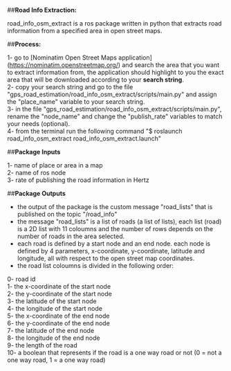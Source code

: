 ##**Road Info Extraction:**

road_info_osm_extract is a ros package written in python that extracts road information from a specified area in open street maps.

##**Process:**

1- go to [Nominatim Open Street Maps application] (https://nominatim.openstreetmap.org/) and search the area that you want to extract information from, the application should highlight to you the exact area that will be downloaded according to your **search string**.  
2- copy your search string and go to the file "gps_road_estimation/road_info_osm_extract/scripts/main.py" and assign the "place_name" variable to your search string.  
3- in the file "gps_road_estimation/road_info_osm_extract/scripts/main.py", rename the "node_name" and change the "publish_rate" variables to match your needs (optional).  
4- from the terminal run the following command "$ roslaunch road_info_osm_extract road_info_osm_extract.launch"  

##**Package Inputs**

1- name of place or area in a map  
2- name of ros node  
3- rate of publishing the road information in Hertz  

##**Package Outputs**

- the output of the package is the custom message "road_lists" that is published on the topic "/road_info"  
- the message "road_lists" is a list of roads (a list of lists), each list (road) is a 2D list with 11 coloumns and the number of rows depends on the number of roads in the area selected.  
- each road is defined by a start node and an end node. each node is defined by 4 parameters, x-coordinate, y-coordinate, latitude and longitude, all with respect to the open street map coordinates.  
- the road list coloumns is divided in the following order:  

0- road id  
1- the x-coordinate of the start node  
2- the y-coordinate of the start node  
3- the latitude of the start node  
4- the longitude of the start node  
5- the x-coordinate of the end node  
6- the y-coordinate of the end node  
7- the latitude of the end node  
8- the longitude of the end node  
9- the length of the road  
10- a boolean that represents if the road is a one way road or not (0 = not a one way road, 1 = a one way road)  

##
